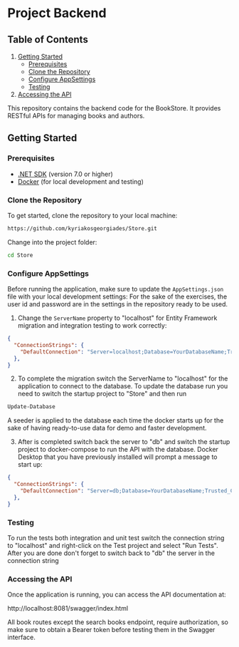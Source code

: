 # Project Backend

## Table of Contents

1. [Getting Started](#getting-started)
   - [Prerequisites](#prerequisites)
   - [Clone the Repository](#clone-the-repository)
   - [Configure AppSettings](#configure-appsettings)
   - [Testing](#testing)
2. [Accessing the API](#accessing-the-api)

This repository contains the backend code for the BookStore. It provides RESTful APIs for managing books and authors.

## Getting Started

### Prerequisites

- [.NET SDK](https://dotnet.microsoft.com/download) (version 7.0 or higher)
- [Docker](https://www.docker.com/get-started) (for local development and testing)

### Clone the Repository

To get started, clone the repository to your local machine:

```bash
https://github.com/kyriakosgeorgiades/Store.git
 ```

Change into the project folder:
```bash
cd Store
```

### Configure AppSettings

Before running the application, make sure to update the `AppSettings.json` file with your local development settings:
For the sake of the exercises, the user id and password are in the settings in the repository ready to be used.

1. Change the `ServerName` property to "localhost" for Entity Framework migration and integration testing to work correctly:

```json
{
  "ConnectionStrings": {
    "DefaultConnection": "Server=localhost;Database=YourDatabaseName;Trusted_Connection=True;MultipleActiveResultSets=true"
  },
}
```

2. To complete the migration switch the ServerName to "localhost" for the application to connect to the database. To update the database run you need to switch the startup project to "Store" and then run
```bash
Update-Database
```

A seeder is applied to the database each time the docker starts up for the sake of having ready-to-use data for demo and faster development.

3. After is completed switch back the server to "db" and switch the startup project to docker-compose to run the API with the database. Docker Desktop that you have previously installed will prompt a message to start up:
```json
{
  "ConnectionStrings": {
    "DefaultConnection": "Server=db;Database=YourDatabaseName;Trusted_Connection=True;MultipleActiveResultSets=true"
  },
}
```

### Testing
To run the tests both integration and unit test switch the connection string to "localhost" and right-click on the Test project and select "Run Tests". After you are done don't forget to switch back to "db" the server in the connection string


### Accessing the API
Once the application is running, you can access the API documentation at:

http://localhost:8081/swagger/index.html

All book routes except the search books endpoint, require authorization, so make sure to obtain a Bearer token before testing them in the Swagger interface.

